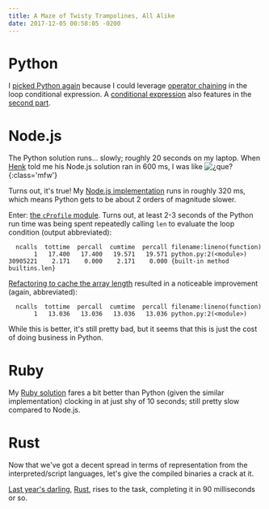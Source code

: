 ```yaml
---
title: A Maze of Twisty Trampolines, All Alike
date: 2017-12-05 00:58:05 -0200
---
```

# Python
I [picked Python again][python1] because I could leverage [operator
chaining][pyopchain] in the loop conditional expression. A [conditional
expression][pycondex] also features in the [second part][python2].

# Node.js
The Python solution runs… slowly; roughly 20 seconds on my laptop. When
[Henk][helloserve] told me his Node.js solution ran in 600 ms, I was like
![¿que?][1]{:class='mfw'}

Turns out, it's true! My [Node.js implementation][nodejs] runs in roughly 320
ms, which means Python gets to be about 2 orders of magnitude slower.

Enter: [the `cProfile` module][cprofile]. Turns out, at least 2-3 seconds of
the Python run time was being spent repeatedly calling `len` to evaluate the
loop condition (output abbreviated):

      ncalls  tottime  percall  cumtime  percall filename:lineno(function)
           1   17.400   17.400   19.571   19.571 python.py:2(<module>)
    30905221    2.171    0.000    2.171    0.000 {built-in method builtins.len}

[Refactoring to cache the array length][python3] resulted in a noticeable
improvement (again, abbreviated):

      ncalls  tottime  percall  cumtime  percall filename:lineno(function)
           1   13.036   13.036   13.036   13.036 python.py:2(<module>)

While this is better, it's still pretty bad, but it seems that this is just the
cost of doing business in Python.

# Ruby
My [Ruby solution][ruby] fares a bit better than Python (given the similar
implementation) clocking in at just shy of 10 seconds; still pretty slow
compared to Node.js.

# Rust
Now that we've got a decent spread in terms of representation from the
interpreted/script languages, let's give the compiled binaries a crack at it.

[Last year's darling][aoc2016], [Rust][rust], rises to the task, completing it
in 90 milliseconds or so.

[1]: https://i.imgur.com/ASvCFmOh.jpg
[aoc2016]: https://github.com/slyfoxza/advent-of-code/tree/eccc9f9113f00fe3ab84ebf59f38df1685fef3db/2016
[cprofile]: https://docs.python.org/3/library/profile.html
[helloserve]: https://github.com/helloserve/adventofcode/blob/master/2017/day5.js
[nodejs]: https://github.com/slyfoxza/advent-of-code/blob/2ff7ce14f116b93e9c2113ff170b1a65700653a6/2017/05/node.js
[pycondex]: https://docs.python.org/3/reference/expressions.html#conditional-expressions
[pyopchain]: https://docs.python.org/3/reference/expressions.html#comparisons
[python1]: https://github.com/slyfoxza/advent-of-code/blob/c9dbe4e51261e8ed6a9502c54453f68928ad6f77/2017/05/python.py
[python2]: https://github.com/slyfoxza/advent-of-code/blob/c9dbe4e51261e8ed6a9502c54453f68928ad6f77/2017/05/python.py#L17
[python3]: https://github.com/slyfoxza/advent-of-code/blob/a19f317ab634e53135e96789e25f4ebef8136a31/2017/05/python.py
[ruby]: https://github.com/slyfoxza/advent-of-code/blob/c8c6a615666b464e96a96d416d2070665024767e/2017/05/ruby.rb
[rust]: https://github.com/slyfoxza/advent-of-code/blob/0bc2f610e3661dbebc100796a1fd14f73390849a/2017/05/rust.rs
